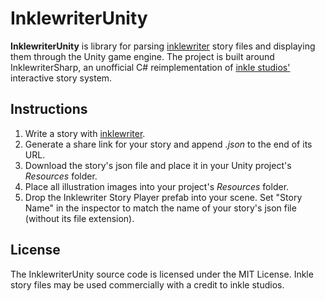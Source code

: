 InklewriterUnity
================

**InklewriterUnity** is library for parsing [inklewriter](https://writer.inklestudios.com) story files and displaying them through the Unity game engine. The project is built around InklewriterSharp, an unofficial C# reimplementation of [inkle studios'](http://www.inklestudios.com) interactive story system.

Instructions
------------

1. Write a story with [inklewriter](https://writer.inklestudios.com).
2. Generate a share link for your story and append *.json* to the end of its URL.
3. Download the story's json file and place it in your Unity project's _Resources_ folder.
4. Place all illustration images into your project's _Resources_ folder.
5. Drop the Inklewriter Story Player prefab into your scene. Set "Story Name" in the inspector to match the name of your story's json file (without its file extension).

License
-------

The InklewriterUnity source code is licensed under the MIT License. Inkle story files may be used commercially with a credit to inkle studios.